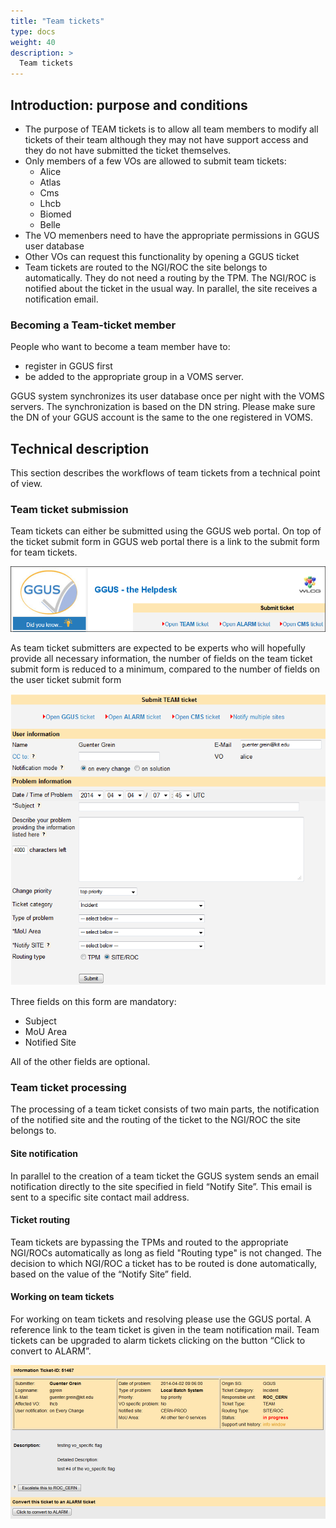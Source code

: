 ```yaml
---
title: "Team tickets"
type: docs
weight: 40
description: >
  Team tickets
---
```


## Introduction: purpose and conditions

- The purpose of TEAM tickets is to allow all team members to modify all tickets
of their team although they may not have support access and they do not have
submitted the ticket themselves.
- Only members of a few VOs are allowed to submit team tickets:
  - Alice
  - Atlas
  - Cms
  - Lhcb
  - Biomed
  - Belle
- The VO memenbers need to have the appropriate permissions in GGUS user database
- Other VOs can request this functionality by opening a GGUS ticket
- Team tickets are routed to the NGI/ROC the site belongs to automatically. They
do not need a routing by the TPM. The NGI/ROC is notified about the ticket in the
usual way. In parallel, the site receives a notification email.

### Becoming a Team-ticket member

People who want to become a team member have to:
- register in GGUS first
- be added to the appropriate group in a VOMS server.

GGUS system synchronizes its user database once per night with the VOMS servers.
The synchronization is based on the DN string. Please make sure the DN of your GGUS
account is the same to the one registered in VOMS.

## Technical description

This section describes the workflows of team tickets from a technical point of view.

### Team ticket submission

Team tickets can either be submitted using the GGUS web portal. On top of the ticket
submit form in GGUS web portal there is a link to the submit form for team tickets.

![link to submit form for team tickets](Submit_Team.png)

As team ticket submitters are expected to be experts who will hopefully provide all
necessary information, the number of fields on the team ticket submit form is
reduced to a minimum, compared to the number of fields on the user ticket submit form

![Submit form for team tickets](Submit_Form_Team.png)

Three fields on this form are mandatory:
- Subject
- MoU Area
- Notified Site

All of the other fields are optional.

### Team ticket processing
The processing of a team ticket consists of two main parts, the notification of the
notified site and the routing of the ticket to the NGI/ROC the site belongs to.

#### Site notification
In parallel to the creation of a team ticket the GGUS system sends an email
notification directly to the site specified in field “Notify Site”. This email is
sent to a specific site contact mail address.

#### Ticket routing
Team tickets are bypassing the TPMs and routed to the appropriate NGI/ROCs
automatically as long as field "Routing type" is not changed. The decision to which
NGI/ROC a ticket has to be routed is done automatically, based on the value of the
“Notify Site” field.

#### Working on team tickets
For working on team tickets and resolving please use the GGUS portal. A reference link
to the team ticket is given in the team notification mail. Team tickets can be upgraded
to alarm tickets clicking on the button “Click to convert to ALARM”.

![Team to Alarm](Team_to_alarm.png)
